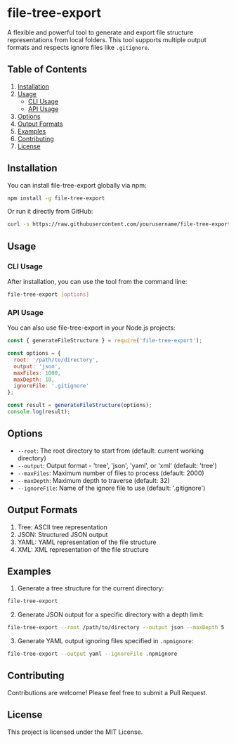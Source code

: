 # file-tree-export

A flexible and powerful tool to generate and export file structure representations from local folders. This tool supports multiple output formats and respects ignore files like `.gitignore`.

## Table of Contents

1. [Installation](#installation)
2. [Usage](#usage)
   - [CLI Usage](#cli-usage)
   - [API Usage](#api-usage)
3. [Options](#options)
4. [Output Formats](#output-formats)
5. [Examples](#examples)
6. [Contributing](#contributing)
7. [License](#license)

## Installation

You can install file-tree-export globally via npm:

```bash
npm install -g file-tree-export
```

Or run it directly from GitHub:

```bash
curl -s https://raw.githubusercontent.com/yourusername/file-tree-export/main/run-file-tree-export.sh | bash -s -- [options]
```

## Usage

### CLI Usage

After installation, you can use the tool from the command line:

```bash
file-tree-export [options]
```

### API Usage

You can also use file-tree-export in your Node.js projects:

```javascript
const { generateFileStructure } = require('file-tree-export');

const options = {
  root: '/path/to/directory',
  output: 'json',
  maxFiles: 1000,
  maxDepth: 10,
  ignoreFile: '.gitignore'
};

const result = generateFileStructure(options);
console.log(result);
```

## Options

- `--root`: The root directory to start from (default: current working directory)
- `--output`: Output format - 'tree', 'json', 'yaml', or 'xml' (default: 'tree')
- `--maxFiles`: Maximum number of files to process (default: 2000)
- `--maxDepth`: Maximum depth to traverse (default: 32)
- `--ignoreFile`: Name of the ignore file to use (default: '.gitignore')

## Output Formats

1. Tree: ASCII tree representation
2. JSON: Structured JSON output
3. YAML: YAML representation of the file structure
4. XML: XML representation of the file structure

## Examples

1. Generate a tree structure for the current directory:

```bash
file-tree-export
```

2. Generate JSON output for a specific directory with a depth limit:

```bash
file-tree-export --root /path/to/directory --output json --maxDepth 5
```

3. Generate YAML output ignoring files specified in `.npmignore`:

```bash
file-tree-export --output yaml --ignoreFile .npmignore
```

## Contributing

Contributions are welcome! Please feel free to submit a Pull Request.

## License

This project is licensed under the MIT License.
